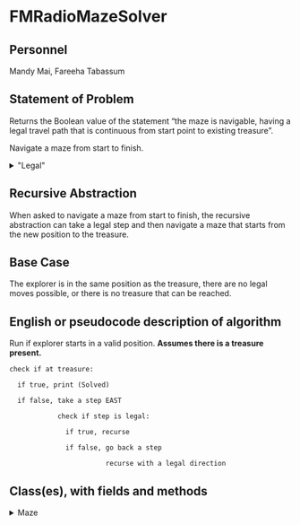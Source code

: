 # FMRadioMazeSolver

## Personnel
Mandy Mai,
Fareeha Tabassum

## Statement of Problem
Returns the Boolean value of the statement “the maze is navigable, having a legal travel path that is continuous from start point to existing treasure”.

Navigate a maze from start to finish. 
<details>
   <summary>"Legal"</summary>
   <p>Don’t cross the walls</p>
   <p>Right-angle turns only</p>
   <p>A path cannot go through the same point twice</p>
</details> 

## Recursive Abstraction
When asked to navigate a maze from start to finish, the recursive abstraction can take a legal step and then navigate a maze that starts from the new position to the treasure.

## Base Case

The explorer is in the same position as the treasure, there are no legal moves possible, or there is no treasure that can be reached.

## English or pseudocode description of algorithm

Run if explorer starts in a valid position. **Assumes there is a treasure present.**
    
    check if at treasure:

      if true, print (Solved)

      if false, take a step EAST

                check if step is legal:

                  if true, recurse
   
                  if false, go back a step
                              
                            recurse with a legal direction
        
## Class(es), with fields and methods

<details>
   <summary>Maze</summary>
   <p>Fields</p>
   <p>Methods</p>

<details>
   <summary>UserOfMaze</summary>
   <p>Fields</p>
   <p>Methods</p>

<details>
   <summary>MazeSolver</summary>
   <p>Fields</p>
   <p>Methods</p>

<details>
   <summary>UserOfMazeSolver</summary>
   <p>Fields</p>
   <p>Methods</p>

## Version*n* wish list

* Be able to scan through entire maze first to check for the existence of a treasure.

* Go through all possible paths that can be taken (like NQueens)

## Known Bugs

* Can't backtrack more than 1 step. (misses solutions due to the algorithm prioritizing moving EAST)
